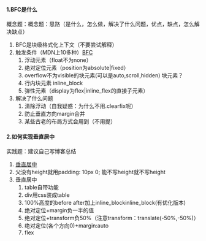 #### 1.BFC是什么
概念题：概念题：思路（是什么，怎么做，解决了什么问题，优点，缺点，怎么解决缺点）
1. BFC是块级格式化上下文（不要尝试解释）
2. 触发条件（MDN上10多种）[BFC](https://developer.mozilla.org/zh-CN/docs/Web/Guide/CSS/Block_formatting_context)
     1. 浮动元素（float不为none）
     2. 绝对定位元素（position为absolute|fixed）
     3. overflow不为visible的块元素(可以是auto,scroll,hidden)   块元素？
     4. 行内块元素 inline_block
     5. 弹性元素（display为flex|inline_flex的直接子元素）
3. 解决了什么问题
     1. 清除浮动（自我疑惑：为什么不用.clearfix呢）
     2. 防止垂直方向margin合并
     3. 某些古老的布局方式会用到（不用提）

#### 2.如何实现垂直居中
实践题：建议自己写博客总结
1. [垂直居中](https://www.jianshu.com/p/1bae159bcb81)
2. 父没有height就用padding: 10px 0; 能不写height就不写height
3. 垂直居中
     1. table自带功能
     2. div用css装成table
     3. 100%高度的before after加上inline_blockinline_block(有优化版本)
     4. 绝对定位+margin负一半的值
     5. 绝对定位+transform负50%（注意transform：translate(-50%,-50%)）
     6. 绝对定位(各个方向0)+margin:auto
     7. flex